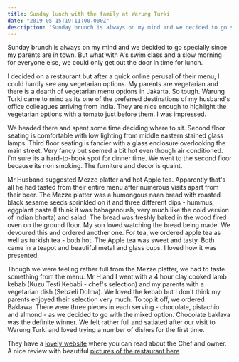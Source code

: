 ```yaml
---
title: Sunday lunch with the family at Warung Turki
date: "2019-05-15T19:11:00.000Z"
description: "Sunday brunch is always on my mind and we decided to go specially since my parents are in town."
---
```


Sunday brunch is always on my mind and we decided to go specially since my parents are in town. But what with A's swim class and a slow morning for everyone else, we could only get out the door in time for lunch.

I decided on a restaurant but after a quick online perusal of their menu, I could hardly see any vegetarian options. My parents are vegetarian and there is a dearth of vegetarian menu options in Jakarta. So tough. Warung Turki came to mind as its one of the preferred destinations of my husband's office colleagues arriving from India. They are nice enough to highlight the vegetarian options with a tomato just before them. I was impressed. 

We headed there and spent some time deciding where to sit. Second floor seating is comfortable with low lighting from middle eastern stained glass lamps. Third floor seating is fancier with a glass enclosure overlooking the main street. Very fancy but seemed a bit hot even though air conditioned. i'm sure its a hard-to-book spot for dinner time. We went to the second floor because its non smoking. The furniture and decor is quaint. 

Mr Husband suggested Mezze platter and hot Apple tea. Apparently that's all he had tasted from their entire menu after numerous visits apart from their beer. The Mezze platter was a humongous naan bread with roasted black sesame seeds sprinkled on it and three different dips - hummus, eggplant paste (I think it was babaganoush, very much like the cold version of Indian bharta) and salad. The bread was freshly baked in the wood fired oven on the ground floor. My son loved watching the bread being made. We devoured this and ordered another one. For tea, we ordered apple tea as well as turkish tea - both hot. The Apple tea was sweet and tasty. Both came in a teapot and beautiful metal and glass cups. I loved how it was presented. 

Though we were feeling rather full from the Mezze platter, we had to taste something from the menu. Mr H and I went with a 4 hour clay cooked lamb kebab (Kuzu Testi Kebabi - chef's selection) and my parents with a vegetarian dish (Sebzeli Dolma). We loved the kebab but I don't think my parents enjoyed their selection very much. To top it off, we ordered Baklawa. There were three pieces in each serving - chocolate, pistachio and almond - as we decided to go with the mixed option. Chocolate baklava was the definite winner. We felt rather full and satiated after our visit to Warung Turki and loved trying a number of dishes for the first time. 

They have a [lovely website](http://turkuazrst.com/) where you can read about the Chef and owner. A nice review with beautiful [pictures of the restaurant here](https://urbanouteaters.com/2015/warung-turki-by-turkuaz-kemang-jakarta/)